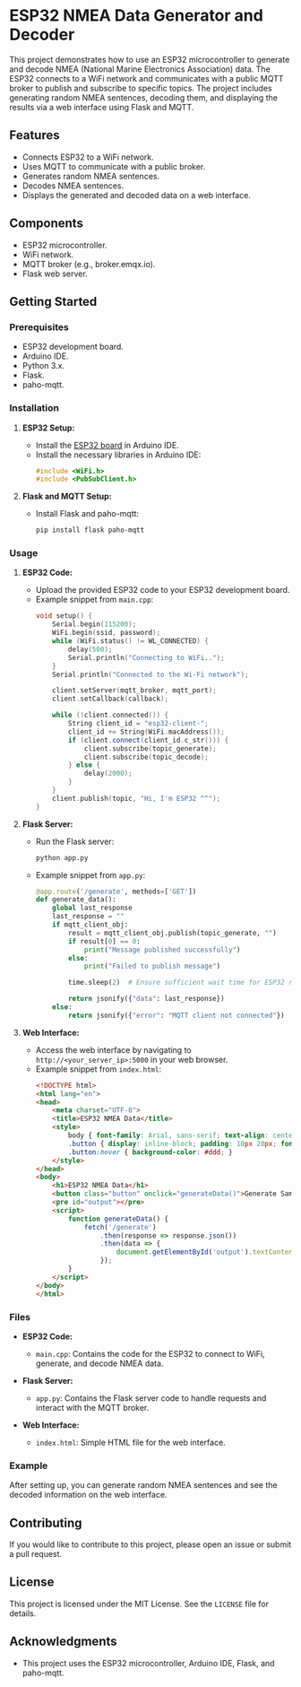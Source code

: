 # ESP32 NMEA Data Generator and Decoder

This project demonstrates how to use an ESP32 microcontroller to generate and decode NMEA (National Marine Electronics Association) data. The ESP32 connects to a WiFi network and communicates with a public MQTT broker to publish and subscribe to specific topics. The project includes generating random NMEA sentences, decoding them, and displaying the results via a web interface using Flask and MQTT.

## Features
- Connects ESP32 to a WiFi network.
- Uses MQTT to communicate with a public broker.
- Generates random NMEA sentences.
- Decodes NMEA sentences.
- Displays the generated and decoded data on a web interface.

## Components
- ESP32 microcontroller.
- WiFi network.
- MQTT broker (e.g., broker.emqx.io).
- Flask web server.

## Getting Started

### Prerequisites
- ESP32 development board.
- Arduino IDE.
- Python 3.x.
- Flask.
- paho-mqtt.

### Installation

1. **ESP32 Setup:**
   - Install the [ESP32 board](https://github.com/espressif/arduino-esp32) in Arduino IDE.
   - Install the necessary libraries in Arduino IDE:
     ```cpp
     #include <WiFi.h>
     #include <PubSubClient.h>
     ```

2. **Flask and MQTT Setup:**
   - Install Flask and paho-mqtt:
     ```bash
     pip install flask paho-mqtt
     ```

### Usage

1. **ESP32 Code:**
   - Upload the provided ESP32 code to your ESP32 development board.
   - Example snippet from `main.cpp`:
     ```cpp
     void setup() {
         Serial.begin(115200);
         WiFi.begin(ssid, password);
         while (WiFi.status() != WL_CONNECTED) {
             delay(500);
             Serial.println("Connecting to WiFi..");
         }
         Serial.println("Connected to the Wi-Fi network");

         client.setServer(mqtt_broker, mqtt_port);
         client.setCallback(callback);

         while (!client.connected()) {
             String client_id = "esp32-client-";
             client_id += String(WiFi.macAddress());
             if (client.connect(client_id.c_str())) {
                 client.subscribe(topic_generate);
                 client.subscribe(topic_decode);
             } else {
                 delay(2000);
             }
         }
         client.publish(topic, "Hi, I'm ESP32 ^^");
     }
     ```

2. **Flask Server:**
   - Run the Flask server:
     ```bash
     python app.py
     ```
   - Example snippet from `app.py`:
     ```python
     @app.route('/generate', methods=['GET'])
     def generate_data():
         global last_response
         last_response = ""
         if mqtt_client_obj:
             result = mqtt_client_obj.publish(topic_generate, "")
             if result[0] == 0:
                 print("Message published successfully")
             else:
                 print("Failed to publish message")

             time.sleep(2)  # Ensure sufficient wait time for ESP32 response

             return jsonify({"data": last_response})
         else:
             return jsonify({"error": "MQTT client not connected"})
     ```

3. **Web Interface:**
   - Access the web interface by navigating to `http://<your_server_ip>:5000` in your web browser.
   - Example snippet from `index.html`:
     ```html
     <!DOCTYPE html>
     <html lang="en">
     <head>
         <meta charset="UTF-8">
         <title>ESP32 NMEA Data</title>
         <style>
             body { font-family: Arial, sans-serif; text-align: center; }
             .button { display: inline-block; padding: 10px 20px; font-size: 16px; cursor: pointer; }
             .button:hover { background-color: #ddd; }
         </style>
     </head>
     <body>
         <h1>ESP32 NMEA Data</h1>
         <button class="button" onclick="generateData()">Generate Sample Data</button>
         <pre id="output"></pre>
         <script>
             function generateData() {
                 fetch('/generate')
                     .then(response => response.json())
                     .then(data => {
                         document.getElementById('output').textContent = data.data;
                     });
             }
         </script>
     </body>
     </html>
     ```

### Files

- **ESP32 Code:**
  - `main.cpp`: Contains the code for the ESP32 to connect to WiFi, generate, and decode NMEA data.

- **Flask Server:**
  - `app.py`: Contains the Flask server code to handle requests and interact with the MQTT broker.

- **Web Interface:**
  - `index.html`: Simple HTML file for the web interface.

### Example

After setting up, you can generate random NMEA sentences and see the decoded information on the web interface.

## Contributing

If you would like to contribute to this project, please open an issue or submit a pull request.

## License

This project is licensed under the MIT License. See the `LICENSE` file for details.

## Acknowledgments

- This project uses the ESP32 microcontroller, Arduino IDE, Flask, and paho-mqtt.
